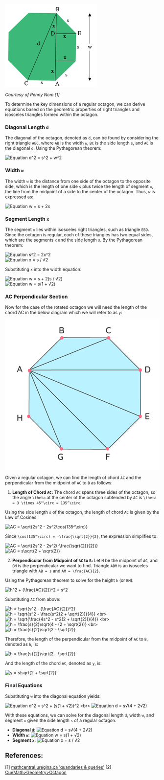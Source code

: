 ![Regular Octagon Diagram](./octagon_dia.png)

*Courtesy of Penny Nom [1]*

To determine the key dimensions of a regular octagon, we can derive equations based on the geometric properties of right triangles and isosceles triangles formed within the octagon.

### Diagonal Length  `d`

The diagonal of the octagon, denoted as `d`, can be found by considering the right triangle `ABC`, where `AB` is the width `w`, `BC` is the side length `s`, and `AC` is the diagonal `d`. Using the Pythagorean theorem:

![Equation d^2 = s^2 + w^2](https://latex.codecogs.com/svg.image?\inline&space;\LARGE&space;\bg{white}{\color{White}d^{2}=s^{2}&plus;w^{2}})

### Width  `w` 

The width `w` is the distance from one side of the octagon to the opposite side, which is the length of one side `s` plus twice the length of segment `x`, the line from the midpoint of a side to the center of the octagon. Thus, `w` is expressed as:

![Equation w = s + 2x](https://latex.codecogs.com/svg.image?\inline&space;\LARGE&space;\bg{white}{\color{White}w=s&plus;2x})

### Segment Length  `x` 

The segment `x` lies within isosceles right triangles, such as triangle `EBD`. Since the octagon is regular, each of these triangles has two equal sides, which are the segments `x` and the side length `s`. By the Pythagorean theorem:

![Equation s^2 = 2x^2](https://latex.codecogs.com/svg.image?\inline&space;\LARGE&space;\bg{white}{\color{White}s^{2}=2x^{2}})
<br>
![Equation x = s / √2](https://latex.codecogs.com/svg.image?\inline&space;\LARGE&space;\bg{white}{\color{White}x=\frac{s}{\sqrt{2}}}\frac{}{})

Substituting `x` into the width equation:

![Equation w = s + 2(s / √2)](https://latex.codecogs.com/svg.image?\inline&space;\LARGE&space;\bg{white}{\color{White}w=s&plus;2(\frac{s}{\sqrt{2}})})
<br>
![Equation w = s(1 + √2)](https://latex.codecogs.com/svg.image?\inline&space;\LARGE&space;\bg{white}{\color{White}w=s(1&plus;\sqrt{2})})

### AC Perpendicular Section
Now for the case of the rotated octagon we will need the length of the chord AC in the below diagram which we will refer to as `y`:

![Regular Octagon Diagram 2](./octagon_dia2.png)

Given a regular octagon, we can find the length of chord `AC` and the perpendicular from the midpoint of `AC` to `B` as follows:

1. **Length of Chord `AC`:** The chord `AC` spans three sides of the octagon, so the angle `\theta` at the center of the octagon subtended by `AC` is `\theta = 3 \times 45^\circ = 135^\circ`.

Using the side length `s` of the octagon, the length of chord `AC` is given by the Law of Cosines:

![AC = \sqrt{2s^2 - 2s^2\cos(135^\circ)}](https://latex.codecogs.com/svg.image?\inline&space;\LARGE&space;\bg{white}{{\color{White}AC=\sqrt{2s^2&space;-&space;2s^2\cos(135^\circ)}}})

Since `\cos(135^\circ) = -\frac{\sqrt{2}}{2}`, the expression simplifies to:

![AC = \sqrt{2s^2 - 2s^2(-\frac{\sqrt{2}}{2})}](https://latex.codecogs.com/svg.image?\inline&space;\LARGE&space;\bg{white}{\color{White}AC=\sqrt{2s^2-2s^2(-\frac{\sqrt{2}}{2})}})
<br>
![AC = s\sqrt{2 + \sqrt{2}}](https://latex.codecogs.com/svg.image?\inline&space;\LARGE&space;\bg{white}{\color{White}AC=s\sqrt{2&plus;\sqrt{2}}})

2. **Perpendicular from Midpoint of `AC` to `B`:** Let `M` be the midpoint of `AC`, and `BM` is the perpendicular we want to find. Triangle `ABM` is an isosceles triangle with `AB = s` and `AM = \frac{AC}{2}`.

Using the Pythagorean theorem to solve for the height `h` (or `BM`):

![h^2 + (\frac{AC}{2})^2 = s^2](https://latex.codecogs.com/svg.image?\inline&space;\LARGE&space;\bg{white}{{\color{White}h^2&space;&plus;&space;\left(\frac{AC}{2}\right)^2&space;=&space;s^2}})

Substituting `AC` from above:

![h = \sqrt{s^2 - (\frac{AC}{2})^2}](https://latex.codecogs.com/svg.image?\inline&space;\LARGE&space;\bg{white}{{\color{White}h&space;=&space;\sqrt{s^2&space;-&space;\left(\frac{AC}{2}\right)^2}}})
<br>
![h = \sqrt{s^2 - \frac{s^2(2 + \sqrt{2})}{4}}](https://latex.codecogs.com/svg.image?\inline&space;\LARGE&space;\bg{white}{{\color{White}h&space;=&space;\sqrt{s^2&space;-&space;\frac{s^2(2&space;&plus;&space;\sqrt{2})}{4}}}})
<br>
![h = \sqrt{\frac{4s^2 - s^2(2 + \sqrt{2})}{4}}](https://latex.codecogs.com/svg.image?\inline&space;\LARGE&space;\bg{white}{{\color{White}h&space;=&space;\sqrt{\frac{4s^2&space;-&space;s^2(2&space;&plus;&space;\sqrt{2})}{4}}}})
<br>
![h = \frac{s}{2}\sqrt{4 - (2 + \sqrt{2})}](https://latex.codecogs.com/svg.image?\inline&space;\LARGE&space;\bg{white}{{\color{White}h&space;=&space;\frac{s}{2}\sqrt{4&space;-&space;(2&space;&plus;&space;\sqrt{2})}}})
<br>
![h = \frac{s}{2}\sqrt{2 - \sqrt{2}}](https://latex.codecogs.com/svg.image?\inline&space;\LARGE&space;\bg{white}{{\color{White}h&space;=&space;\frac{s}{2}\sqrt{2&space;-&space;\sqrt{2}}}})

Therefore, the length of the perpendicular from the midpoint of `AC` to `B`, denoted as `h`, is:

![h = \frac{s}{2}\sqrt{2 - \sqrt{2}}](https://latex.codecogs.com/svg.image?\inline&space;\LARGE&space;\bg{white}{{\color{White}h&space;=&space;\frac{s}{2}\sqrt{2&space;-&space;\sqrt{2}}}})

And the length of the chord `AC`, denoted as `y`, is:

![y = s\sqrt{2 + \sqrt{2}}](https://latex.codecogs.com/svg.image?\inline&space;\LARGE&space;\bg{white}{{\color{White}y&space;=&space;s\sqrt{2&plus;\sqrt{2}}}})



### Final Equations

Substituting `w` into the diagonal equation yields:

![Equation d^2 = s^2 + (s(1 + √2))^2](https://latex.codecogs.com/svg.image?\inline&space;\LARGE&space;\bg{white}{\color{White}d^{2}=s^{2}&plus;(s(1&plus;\sqrt{2}))^{2}})
<br>
![Equation d = s√(4 + 2√2)](https://latex.codecogs.com/svg.image?\inline&space;\LARGE&space;\bg{White}{\color{White}d=s\sqrt{4&plus;2\sqrt{2}}})

With these equations, we can solve for the diagonal length `d`, width `w`, and segment `x` given the side length `s` of a regular octagon.

- **Diagonal `d`:** ![Equation d = s√(4 + 2√2)](https://latex.codecogs.com/svg.image?\inline&space;\LARGE&space;\bg{white}{\color{White}d=s\sqrt{4&plus;2\sqrt{2}}})
- **Width `w`:** ![Equation w = s(1 + √2)](https://latex.codecogs.com/svg.image?\inline&space;\LARGE&space;\bg{white}{\color{White}w=s(1&plus;\sqrt{2})})
- **Segment `x`:** ![Equation x = s / √2](https://latex.codecogs.com/svg.image?\inline&space;\LARGE&space;\bg{white}{\color{White}x=\frac{s}{\sqrt{2}}}\frac{}{})

## References:
[1] [mathcentral.uregina.ca 'quandaries & queries'](http://mathcentral.uregina.ca/QQ/database/QQ.09.20/h/sue2.html)
[2] [CueMath>Geometry>Octagon](https://www.cuemath.com/geometry/octagon/)